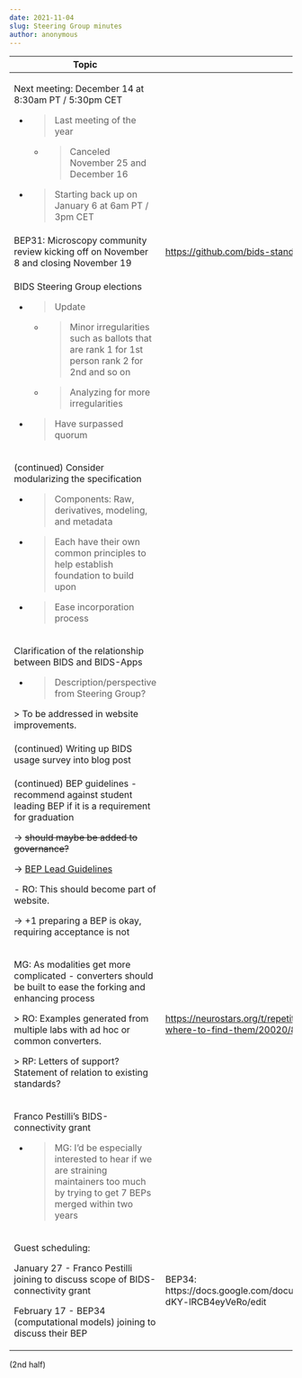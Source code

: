 ```yaml
---
date: 2021-11-04
slug: Steering Group minutes
author: anonymous
---
```


<!-- more -->

<table>
 <thead>
  <tr class="header">
   <th>
    Topic
   </th>
   <th>
    Relevant Links
   </th>
  </tr>
 </thead>
 <tbody>
  <tr class="odd">
   <td>
    <p>
     Next meeting: December 14 at 8:30am PT / 5:30pm CET
    </p>
    <ul>
     <li>
      <blockquote>
       <p>
        Last meeting of the year
       </p>
      </blockquote>
      <ul>
       <li>
        <blockquote>
         <p>
          Canceled November 25 and December 16
         </p>
        </blockquote>
       </li>
      </ul>
     </li>
     <li>
      <blockquote>
       <p>
        Starting back up on January 6 at 6am PT / 3pm CET
       </p>
      </blockquote>
     </li>
    </ul>
   </td>
   <td>
   </td>
  </tr>
  <tr class="even">
   <td>
    BEP31: Microscopy community review kicking off on November 8 and closing November 19
   </td>
   <td>
    <a href="https://github.com/bids-standard/bids-specification/pull/881">
     <span class="underline">
      https://github.com/bids-standard/bids-specification/pull/881
     </span>
    </a>
   </td>
  </tr>
  <tr class="odd">
   <td>
    <p>
     BIDS Steering Group elections
    </p>
    <ul>
     <li>
      <blockquote>
       <p>
        Update
       </p>
      </blockquote>
      <ul>
       <li>
        <blockquote>
         <p>
          Minor irregularities such as ballots that are rank 1 for 1st person rank 2 for 2nd and so on
         </p>
        </blockquote>
       </li>
       <li>
        <blockquote>
         <p>
          Analyzing for more irregularities
         </p>
        </blockquote>
       </li>
      </ul>
     </li>
     <li>
      <blockquote>
       <p>
        Have surpassed quorum
       </p>
      </blockquote>
     </li>
    </ul>
   </td>
   <td>
   </td>
  </tr>
  <tr class="even">
   <td>
    <p>
     (continued) Consider modularizing the specification
    </p>
    <ul>
     <li>
      <blockquote>
       <p>
        Components: Raw, derivatives, modeling, and metadata
       </p>
      </blockquote>
     </li>
     <li>
      <blockquote>
       <p>
        Each have their own common principles to help establish foundation to build upon
       </p>
      </blockquote>
     </li>
     <li>
      <blockquote>
       <p>
        Ease incorporation process
       </p>
      </blockquote>
     </li>
    </ul>
   </td>
   <td>
   </td>
  </tr>
  <tr class="odd">
   <td>
    <p>
     Clarification of the relationship between BIDS and BIDS-Apps
    </p>
    <ul>
     <li>
      <blockquote>
       <p>
        Description/perspective from Steering Group?
       </p>
      </blockquote>
     </li>
    </ul>
    <p>
     &gt; To be addressed in website improvements.
    </p>
   </td>
   <td>
   </td>
  </tr>
  <tr class="even">
   <td>
    (continued) Writing up BIDS usage survey into blog post
   </td>
   <td>
   </td>
  </tr>
  <tr class="odd">
   <td>
    <p>
     (continued) BEP guidelines - recommend against student leading BEP if it is a requirement for graduation
    </p>
    <p>
     -&gt;
     <del>
      should maybe be added to governance?
     </del>
    </p>
    <p>
     -&gt;
     <a href="https://docs.google.com/document/d/1pWmEEY-1-WuwBPNy5tDAxVJYQ9Een4hZJM06tQZg8X4/edit">
      <span class="underline">
       BEP Lead Guidelines
      </span>
     </a>
    </p>
    <p>
     - RO: This should become part of website.
    </p>
    <p>
     -&gt; +1 preparing a BEP is okay, requiring acceptance is not
    </p>
   </td>
   <td>
   </td>
  </tr>
  <tr class="even">
   <td>
    <p>
     MG: As modalities get more complicated - converters should be built to ease the forking and enhancing process
    </p>
    <p>
     &gt; RO: Examples generated from multiple labs with ad hoc or common converters.
    </p>
    <p>
     &gt; RP: Letters of support? Statement of relation to existing standards?
    </p>
   </td>
   <td>
    <a href="https://neurostars.org/t/repetitiontime-parameters-what-are-they-and-where-to-find-them/20020/8">
     <span class="underline">
      https://neurostars.org/t/repetitiontime-parameters-what-are-they-and-where-to-find-them/20020/8
     </span>
    </a>
   </td>
  </tr>
  <tr class="odd">
   <td>
    <p>
     Franco Pestilli’s BIDS-connectivity grant
    </p>
    <ul>
     <li>
      <blockquote>
       <p>
        MG: I’d be especially interested to hear if we are straining maintainers too much by trying to get 7 BEPs merged within two years
       </p>
      </blockquote>
     </li>
    </ul>
   </td>
   <td>
   </td>
  </tr>
  <tr class="even">
   <td>
    <p>
     Guest scheduling:
    </p>
    <p>
     January 27 - Franco Pestilli joining to discuss scope of BIDS-connectivity grant
    </p>
    <p>
     February 17 - BEP34 (computational models) joining to discuss their BEP
    </p>
   </td>
   <td>
    BEP34: https://docs.google.com/document/d/1NT1ERdL41oz3NibIFRyVQ2iR8xH-dKY-lRCB4eyVeRo/edit
   </td>
  </tr>
 </tbody>
</table>

(2nd half)
